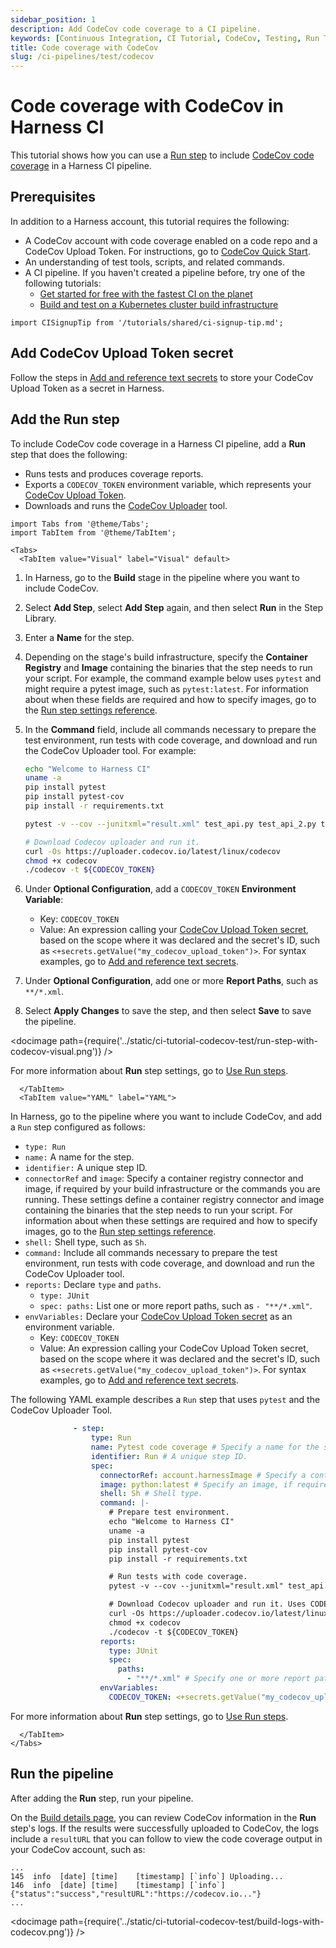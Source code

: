 ```yaml
---
sidebar_position: 1
description: Add CodeCov code coverage to a CI pipeline.
keywords: [Continuous Integration, CI Tutorial, CodeCov, Testing, Run Tests]
title: Code coverage with CodeCov
slug: /ci-pipelines/test/codecov
---
```


# Code coverage with CodeCov in Harness CI

<ctabanner
  buttonText="Learn More"
  title="Continue your learning journey."
  tagline="Take a Continuous Integration Certification today!"
  link="/certifications/continuous-integration"
  closable={true}
  target="_self"
/>

This tutorial shows how you can use a [Run step](/docs/continuous-integration/use-ci/run-ci-scripts/run-step-settings.md) to include [CodeCov code coverage](https://docs.codecov.com/docs/about-code-coverage#top-5-codecov-features) in a Harness CI pipeline.

## Prerequisites

In addition to a Harness account, this tutorial requires the following:

* A CodeCov account with code coverage enabled on a code repo and a CodeCov Upload Token. For instructions, go to [CodeCov Quick Start](https://docs.codecov.com/docs/quick-start).
* An understanding of test tools, scripts, and related commands.
* A CI pipeline. If you haven't created a pipeline before, try one of the following tutorials:
  * [Get started for free with the fastest CI on the planet](/tutorials/ci-pipelines/fastest-ci)
  * [Build and test on a Kubernetes cluster build infrastructure](/tutorials/ci-pipelines/kubernetes-build-farm)

```mdx-code-block
import CISignupTip from '/tutorials/shared/ci-signup-tip.md';
```

<CISignupTip />

## Add CodeCov Upload Token secret

Follow the steps in [Add and reference text secrets](/docs/platform/Secrets/add-use-text-secrets) to store your CodeCov Upload Token as a secret in Harness.

## Add the Run step

To include CodeCov code coverage in a Harness CI pipeline, add a **Run** step that does the following:

* Runs tests and produces coverage reports.
* Exports a `CODECOV_TOKEN` environment variable, which represents your [CodeCov Upload Token](https://docs.codecov.com/docs/codecov-uploader#upload-token).
* Downloads and runs the [CodeCov Uploader](https://docs.codecov.com/docs/codecov-uploader) tool.

```mdx-code-block
import Tabs from '@theme/Tabs';
import TabItem from '@theme/TabItem';
```
```mdx-code-block
<Tabs>
  <TabItem value="Visual" label="Visual" default>
```

1. In Harness, go to the **Build** stage in the pipeline where you want to include CodeCov.
2. Select **Add Step**, select **Add Step** again, and then select **Run** in the Step Library.
3. Enter a **Name** for the step.
4. Depending on the stage's build infrastructure, specify the **Container Registry** and **Image** containing the binaries that the step needs to run your script. For example, the command example below uses `pytest` and might require a pytest image, such as `pytest:latest`. For information about when these fields are required and how to specify images, go to the [Run step settings reference](/docs/continuous-integration/use-ci/run-ci-scripts/run-step-settings).
6. In the **Command** field, include all commands necessary to prepare the test environment, run tests with code coverage, and download and run the CodeCov Uploader tool. For example:

   ```sh
   echo "Welcome to Harness CI"
   uname -a
   pip install pytest
   pip install pytest-cov
   pip install -r requirements.txt

   pytest -v --cov --junitxml="result.xml" test_api.py test_api_2.py test_api_3.py

   # Download Codecov uploader and run it.
   curl -Os https://uploader.codecov.io/latest/linux/codecov
   chmod +x codecov
   ./codecov -t ${CODECOV_TOKEN}
   ```

7. Under **Optional Configuration**, add a `CODECOV_TOKEN` **Environment Variable**:

   * Key: `CODECOV_TOKEN`
   * Value: An expression calling your [CodeCov Upload Token secret](#add-codecov-upload-token-secret), based on the scope where it was declared and the secret's ID, such as `<+secrets.getValue("my_codecov_upload_token")>`. For syntax examples, go to [Add and reference text secrets](/docs/platform/Secrets/add-use-text-secrets).

8. Under **Optional Configuration**, add one or more **Report Paths**, such as `**/*.xml`.
9. Select **Apply Changes** to save the step, and then select **Save** to save the pipeline.

<!-- ![](../static/ci-tutorial-codecov-test/run-step-with-codecov-visual.png) -->

<docimage path={require('../static/ci-tutorial-codecov-test/run-step-with-codecov-visual.png')} />

For more information about **Run** step settings, go to [Use Run steps](/docs/continuous-integration/use-ci/run-ci-scripts/run-step-settings).

```mdx-code-block
  </TabItem>
  <TabItem value="YAML" label="YAML">
```

In Harness, go to the pipeline where you want to include CodeCov, and add a `Run` step configured as follows:

   *  `type: Run`
   *  `name:` A name for the step.
   *  `identifier:` A unique step ID.
   *  `connectorRef` and `image`: Specify a container registry connector and image, if required by your build infrastructure or the commands you are running. These settings define a container registry connector and image containing the binaries that the step needs to run your script. For information about when these settings are required and how to specify images, go to the [Run step settings reference](/docs/continuous-integration/use-ci/run-ci-scripts/run-step-settings).
   *  `shell:` Shell type, such as `Sh`.
   *  `command:` Include all commands necessary to prepare the test environment, run tests with code coverage, and download and run the CodeCov Uploader tool.
   *  `reports:` Declare `type` and `paths`.
      *  `type: JUnit`
      *  `spec: paths:` List one or more report paths, such as `- "**/*.xml"`.
   *  `envVariables:` Declare your [CodeCov Upload Token secret](#add-codecov-upload-token-secret) as an environment variable.
      *  Key: `CODECOV_TOKEN`
      *  Value: An expression calling your CodeCov Upload Token secret, based on the scope where it was declared and the secret's ID, such as `<+secrets.getValue("my_codecov_upload_token")>`. For syntax examples, go to [Add and reference text secrets](/docs/platform/Secrets/add-use-text-secrets).

The following YAML example describes a `Run` step that uses `pytest` and the CodeCov Uploader Tool.

```yaml
              - step:
                  type: Run
                  name: Pytest code coverage # Specify a name for the step.
                  identifier: Run # A unique step ID.
                  spec:
                    connectorRef: account.harnessImage # Specify a container registry connector, if required. Omit if not required.
                    image: python:latest # Specify an image, if required. Omit if not required.
                    shell: Sh # Shell type.
                    command: |-
                      # Prepare test environment.
                      echo "Welcome to Harness CI"
                      uname -a
                      pip install pytest
                      pip install pytest-cov
                      pip install -r requirements.txt

                      # Run tests with code coverage.
                      pytest -v --cov --junitxml="result.xml" test_api.py test_api_2.py test_api_3.py

                      # Download Codecov uploader and run it. Uses CODECOV_TOKEN envVariable.
                      curl -Os https://uploader.codecov.io/latest/linux/codecov
                      chmod +x codecov
                      ./codecov -t ${CODECOV_TOKEN}
                    reports:
                      type: JUnit
                      spec:
                        paths:
                          - "**/*.xml" # Specify one or more report paths.
                    envVariables:
                      CODECOV_TOKEN: <+secrets.getValue("my_codecov_upload_token")> # CodeCov Upload Token secret as an environment variable.
```

For more information about **Run** step settings, go to [Use Run steps](/docs/continuous-integration/use-ci/run-ci-scripts/run-step-settings).

```mdx-code-block
  </TabItem>
</Tabs>
```

## Run the pipeline

After adding the **Run** step, run your pipeline.

On the [Build details page](/docs/continuous-integration/use-ci/viewing-builds), you can review CodeCov information in the **Run** step's logs. If the results were successfully uploaded to CodeCov, the logs include a `resultURL` that you can follow to view the code coverage output in your CodeCov account, such as:

```
...
145  info  [date] [time]    [timestamp] [`info`] Uploading...
146  info  [date] [time]    [timestamp] [`info`] {"status":"success","resultURL":"https://codecov.io..."}
...
```

<!-- ![](../static/ci-tutorial-codecov-test/build-logs-with-codecov.png) -->

<docimage path={require('../static/ci-tutorial-codecov-test/build-logs-with-codecov.png')} />
